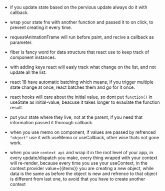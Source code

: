 - if you update state based on the pervious update always do it with callback.
- wrap your state fns with another function and passed it to on click, to prevent creating it every time.
- requestAnimationFrame will run before paint, and recive a callback as parameter.
- fiber is fancy word for data structure that react use to keep track of component instances.
- with adding keys react will easly track what change on the list, and not update all the list.
- react 18 have automatic batching which means, if you trigger multiple state change at once, react batches them and go for it once.
- react hooks will care about the initial value, so dont put `function()` in useState as initial-value, beacuse it takes longer to evaulate the function result.

- put your state where they live, not at the parent, if you need that information passed it thorough callback.

- when you use memo on component, if values are passed by refrenced `"object"` use it with useMemo or useCallback, other wise thats not gone work.

- when you use `context api` and wrap it in the root level of your app, in every update/dispatch you make, every thing wraped with your context will re-render, because every time you use your useContext, in the context.provider value={{items}} you are creating a new object, while data is the same as before the object is new and refrence to that object is different from last one, to avoid that you have to create another context
